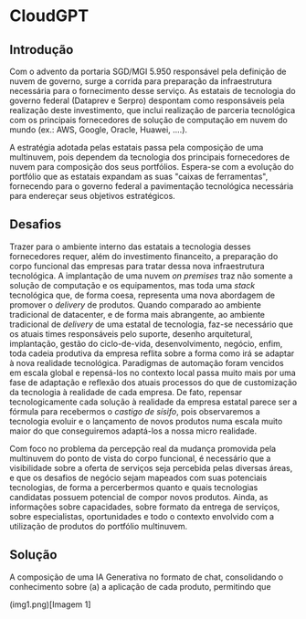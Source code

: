 # CloudGPT


## Introdução

Com o advento da portaria SGD/MGI 5.950 responsável pela definição de nuvem de governo, surge a corrida para preparação da infraestrutura necessária para o fornecimento desse serviço. As estatais de tecnologia do governo federal (Dataprev e Serpro) despontam como responsáveis pela realização deste investimento, que inclui realização de parceria tecnológica com os principais fornecedores de solução de computação em nuvem do mundo (ex.: AWS, Google, Oracle, Huawei, ....). 

A estratégia adotada pelas estatais passa pela composição de uma multinuvem, pois dependem da tecnologia dos principais fornecedores de nuvem para composição dos seus portfólios. Espera-se com a evolução do portfólio que as estatais expandam as suas "caixas de ferramentas", fornecendo para o governo federal a pavimentação tecnológica necessária para endereçar seus objetivos estratégicos. 

## Desafios

Trazer para o ambiente interno das estatais a tecnologia desses fornecedores requer, além do investimento financeito, a preparação do corpo funcional das empresas para tratar dessa nova infraestrutura tecnológica. A implantação de uma nuvem _on premises_ traz não somente a solução de computação e os equipamentos, mas toda uma _stack_ tecnológica que, de forma coesa, representa uma nova abordagem de promover o _delivery_ de produtos. Quando comparado ao ambiente tradicional de datacenter, e de forma mais abrangente, ao ambiente tradicional de _delivery_ de uma estatal de tecnologia, faz-se necessário que os atuais times responsáveis pelo suporte, desenho arquitetural, implantação, gestão do ciclo-de-vida, desenvolvimento, negócio, enfim, toda cadeia produtiva da empresa reflita sobre a forma como irá se adaptar à nova realidade tecnológica. Paradigmas de automação foram vencidos em escala global e repensá-los no contexto local passa muito mais por uma fase de adaptação e reflexão dos atuais processos do que de customização da tecnologia à realidade de cada empresa. De fato, repensar tecnologicamente cada solução à realidade da empresa estatal parece ser a fórmula para recebermos o _castigo de sísifo_, pois observaremos a tecnologia evoluir e o lançamento de novos produtos numa escala muito maior do que conseguiremos adaptá-los a nossa micro realidade. 

Com foco no problema da percepção real da mudança promovida pela multinuvem do ponto de vista do corpo funcional, é necessário que a visibilidade sobre a oferta de serviços seja percebida pelas diversas áreas, e que os desafios de negócio sejam mapeados com suas potenciais tecnologias, de forma a percerbermos quanto e quais tecnologias candidatas possuem potencial de compor novos produtos. Ainda, as informações sobre capacidades, sobre formato da entrega de serviços, sobre especialistas, oportunidades e todo o contexto envolvido com a utilização de produtos do portfólio multinuvem.

## Solução

A composição de uma IA Generativa no formato de chat, consolidando o conhecimento sobre (a) a aplicação de cada produto, permitindo que 



(img1.png)[Imagem 1]



